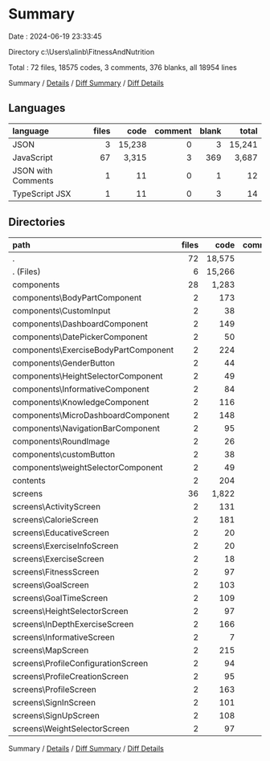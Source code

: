 # Summary

Date : 2024-06-19 23:33:45

Directory c:\\Users\\alinb\\FitnessAndNutrition

Total : 72 files,  18575 codes, 3 comments, 376 blanks, all 18954 lines

Summary / [Details](details.md) / [Diff Summary](diff.md) / [Diff Details](diff-details.md)

## Languages
| language | files | code | comment | blank | total |
| :--- | ---: | ---: | ---: | ---: | ---: |
| JSON | 3 | 15,238 | 0 | 3 | 15,241 |
| JavaScript | 67 | 3,315 | 3 | 369 | 3,687 |
| JSON with Comments | 1 | 11 | 0 | 1 | 12 |
| TypeScript JSX | 1 | 11 | 0 | 3 | 14 |

## Directories
| path | files | code | comment | blank | total |
| :--- | ---: | ---: | ---: | ---: | ---: |
| . | 72 | 18,575 | 3 | 376 | 18,954 |
| . (Files) | 6 | 15,266 | 0 | 8 | 15,274 |
| components | 28 | 1,283 | 2 | 118 | 1,403 |
| components\\BodyPartComponent | 2 | 173 | 1 | 13 | 187 |
| components\\CustomInput | 2 | 38 | 0 | 7 | 45 |
| components\\DashboardComponent | 2 | 149 | 0 | 10 | 159 |
| components\\DatePickerComponent | 2 | 50 | 0 | 7 | 57 |
| components\\ExerciseBodyPartComponent | 2 | 224 | 1 | 18 | 243 |
| components\\GenderButton | 2 | 44 | 0 | 5 | 49 |
| components\\HeightSelectorComponent | 2 | 49 | 0 | 6 | 55 |
| components\\InformativeComponent | 2 | 84 | 0 | 6 | 90 |
| components\\KnowledgeComponent | 2 | 116 | 0 | 7 | 123 |
| components\\MicroDashboardComponent | 2 | 148 | 0 | 9 | 157 |
| components\\NavigationBarComponent | 2 | 95 | 0 | 8 | 103 |
| components\\RoundImage | 2 | 26 | 0 | 4 | 30 |
| components\\customButton | 2 | 38 | 0 | 12 | 50 |
| components\\weightSelectorComponent | 2 | 49 | 0 | 6 | 55 |
| contents | 2 | 204 | 0 | 60 | 264 |
| screens | 36 | 1,822 | 1 | 190 | 2,013 |
| screens\\ActivityScreen | 2 | 131 | 0 | 10 | 141 |
| screens\\CalorieScreen | 2 | 181 | 0 | 13 | 194 |
| screens\\EducativeScreen | 2 | 20 | 0 | 4 | 24 |
| screens\\ExerciseInfoScreen | 2 | 20 | 0 | 4 | 24 |
| screens\\ExerciseScreen | 2 | 18 | 0 | 4 | 22 |
| screens\\FitnessScreen | 2 | 97 | 0 | 6 | 103 |
| screens\\GoalScreen | 2 | 103 | 0 | 9 | 112 |
| screens\\GoalTimeScreen | 2 | 109 | 0 | 12 | 121 |
| screens\\HeightSelectorScreen | 2 | 97 | 0 | 11 | 108 |
| screens\\InDepthExerciseScreen | 2 | 166 | 1 | 11 | 178 |
| screens\\InformativeScreen | 2 | 7 | 0 | 3 | 10 |
| screens\\MapScreen | 2 | 215 | 0 | 14 | 229 |
| screens\\ProfileConfigurationScreen | 2 | 94 | 0 | 14 | 108 |
| screens\\ProfileCreationScreen | 2 | 95 | 0 | 13 | 108 |
| screens\\ProfileScreen | 2 | 163 | 0 | 17 | 180 |
| screens\\SignInScreen | 2 | 101 | 0 | 18 | 119 |
| screens\\SignUpScreen | 2 | 108 | 0 | 16 | 124 |
| screens\\WeightSelectorScreen | 2 | 97 | 0 | 11 | 108 |

Summary / [Details](details.md) / [Diff Summary](diff.md) / [Diff Details](diff-details.md)